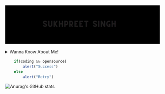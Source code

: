 ![Demo](demo/demo.gif)
<details>
    <summary>Wanna Know About Me!</summary>
    
    
    
    
- Second year student at IIIT Kalyani
- currently participant at GSSOC'21
- Data Scientist intern
- Competitive Coder
- Open source Contributor

</details>
   
``` javascript
    if(coding && opensource)
        alert("Success")
    else
        alert("Retry")
```

<!--
**sukhpreet-singh1/sukhpreet-singh1** is a ✨ _special_ ✨ repository because its `README.md` (this file) appears on your GitHub profile.

Here are some ideas to get you started:

- 🔭 I’m currently working on ...
- 🌱 I’m currently learning ...
- 👯 I’m looking to collaborate on ...
- 🤔 I’m looking for help with ...
- 💬 Ask me about ...
- 📫 How to reach me: ...
- 😄 Pronouns: ...
- ⚡ Fun fact: ...
-->
![Anurag's GitHub stats](https://github-readme-stats.vercel.app/api?username=sukhpreet-singh1&show_icons=true)


